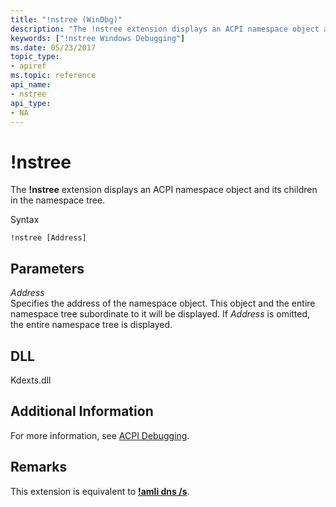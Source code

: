 ```yaml
---
title: "!nstree (WinDbg)"
description: "The !nstree extension displays an ACPI namespace object and its children in the namespace tree."
keywords: ["!nstree Windows Debugging"]
ms.date: 05/23/2017
topic_type:
- apiref
ms.topic: reference
api_name:
- nstree
api_type:
- NA
---
```


# !nstree

The **!nstree** extension displays an ACPI namespace object and its children in the namespace tree.

Syntax

```dbgcmd
!nstree [Address]
```

## Parameters
<span id="_______Address______"></span><span id="_______address______"></span><span id="_______ADDRESS______"></span> *Address*   
Specifies the address of the namespace object. This object and the entire namespace tree subordinate to it will be displayed. If *Address* is omitted, the entire namespace tree is displayed.

## DLL

Kdexts.dll

## Additional Information

For more information, see [ACPI Debugging](../debugger/acpi-debugging.md).

## Remarks

This extension is equivalent to [**!amli dns /s**](-amli-dns.md).
